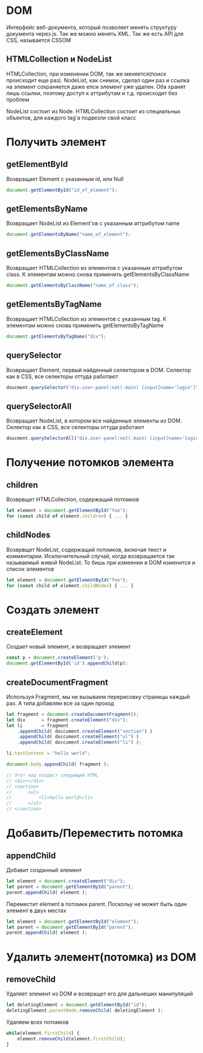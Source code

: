 # DOM 

Интерфейс веб-документа, который позволяет менять структуру документа через js. Так же можно менять XML. Так же есть API для CSS, называется CSSOM

## HTMLCollection и NodeList

HTMLCollection, при изменении DOM, так же меняется(поиск происходит еще раз). NodeList, как снимок, сделал один раз и ссылка на элемент сохраняется даже елси элемент уже удален. Оба хранят лишь ссылки, поэтому доступ к аттрибутам и т.д. происходит без проблем

NodeList состоит из Node. HTMLCollection состоит из специальных объектов, для каждого tag'а подвезли свой класс

# Получить элемент

## getElementById

Возвращает Element с указанным id, или Null

````js 
document.getElementById("id_of_element");
````

## getElementsByName 

Возвращает NodeList из Element'ов с указанным аттрибутом name

````js 
document.getElementsByName("name_of_element");
````

## getElementsByClassName 

Возвращает HTMLCollection из элементов с указанным аттрибутом class. К элементам можно снова применить getElementsByClassName

````js 
document.getElementsByClassName("name_of_class");
````

## getElementsByTagName 

Возвращает HTMLCollection из элементов с указанным tag. К элементам можно снова применить getElementsByTagName

````js 
document.getElementsByTagName("div");
````

## querySelector

Возвращает Element, первый найденный селектором в DOM. Селектор как в CSS, все селекторы оттуда работают

````js 
doucment.querySelector("div.user-panel:not(.main) [input[name='login']");
````

## querySelectorAll

Возвращает NodeList, в котором все найденные элементы из DOM. Селектор как в CSS, все селекторы оттуда работают

````js 
doucment.querySelectorAll("div.user-panel:not(.main) [input[name='login']");
````

# Получение потомков элемента 

## children 

Возврвщет HTMLCollection, содержащий потомков

````js 
let element = document.getElementById("foo");
for (const child of element.children) { ... }
````

## childNodes

Возврвщет NodeList, содержащий потомков, включая текст и комментарии. Исключительный случай, когда возвращается так называемый живой NodeList. То бишь при измеении в DOM изменится и список элементов

````js 
let element = document.getElementById("foo");
for (const child of element.childNodes) { ... }
````

# Создать элемент

## createElement

Создает новый элемент, и возвращает элемент

````js
const p = document.createElement('p');
document.getElementById('id').appendChild(p);
````

## createDocumentFragment

Используя Fragment, мы не вызываем перерисовку страницы каждый раз. А типа добавлям все за один проход

````js
let fragment = document.createDocumentFragment();
let div      = fragment.createElement("div");
let li       = fragment
    .appendChild( doccument.createElement("section") )
    .appendChild( doccument.createElement("ul") )
    .appendChild( doccument.createElement("li") );

li.textContent = "hello world";

document.body.appendChild( fragment );

// Этот код создаст следующий HTML
// <div></div>
// <section>
//      <ul>
//          <li>hello world</li>
//      </ul>
// </section>
````

# Добавить/Переместить потомка

## appendChild

Добавит созданный элемент

````js
let element = document.createElement("div");
let parent = document.getElementById("parent");
parent.appendChild( element );
````

Переместит element в потомки parent. Поскольу не может быть один элемент в двух местах

````js
let element = document.getElementById("element");
let parent = document.getElementById("parent");
parent.appendChild( element );
````

# Удалить элемент(потомка) из DOM

## removeChild

Удаляет элемент из DOM и возвращет его для дальнеших манипуляций

````js
let deletingElement = document.getElementById("id");
deletingElement.parentNode.removeChild( deletingElement );
````

Удаляем всех потомков

````js 
while(element.firstChild) {
    element.removeChild(element.firstChild);
}
````
